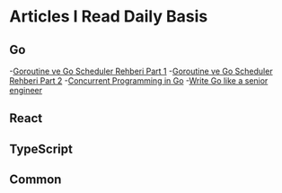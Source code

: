 # Articles I Read Daily Basis

## Go
-[Goroutine ve Go Scheduler Rehberi Part 1](https://mehmetcantas.medium.com/goroutine-ve-go-scheduler-rehberi-part-1-21b2d0236c5d)
-[Goroutine ve Go Scheduler Rehberi Part 2](https://mehmetcantas.medium.com/goroutine-ve-go-scheduler-rehberi-part-2-92a5a8d8eef4)
-[Concurrent Programming in Go](https://medium.com/compass-true-north/concurrent-programming-in-go-de33441ace1c)
-[Write Go like a senior engineer](https://levelup.gitconnected.com/write-go-like-a-senior-engineer-eee7f03a1883)

## React

## TypeScript

## Common